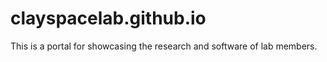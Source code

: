 # clayspacelab.github.io

This is a portal for showcasing the research and software of lab members.
